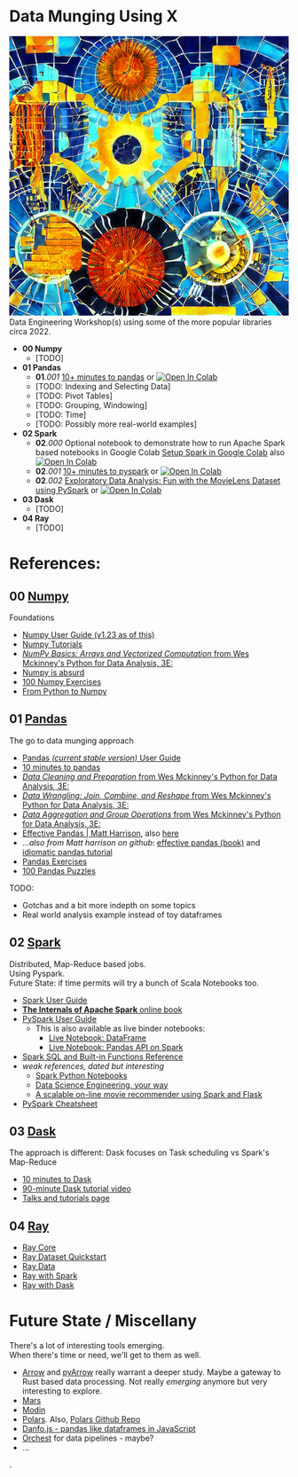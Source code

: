 # Data Munging Using **X**
![Data Munging Stable Diffusion](data_munging_01.png)
Data Engineering Workshop(s) using some of the more popular libraries circa 2022.

* **00 Numpy**
	* [TODO]
* **01 Pandas**
	* **01**.*001* [10+ minutes to pandas](01.001%20-%2010%2B%20minutes%20to%20pandas.ipynb) or [![Open In Colab](https://colab.research.google.com/assets/colab-badge.svg)](https://colab.research.google.com/github/shauryashaurya/learn-data-munging/blob/main/01.001%20-%2010%2B%20minutes%20to%20pandas.ipynb)
	* [TODO: Indexing and Selecting Data]
	* [TODO: Pivot Tables]
	* [TODO: Grouping, Windowing]
	* [TODO: Time]
	* [TODO: Possibly more real-world examples]
* **02 Spark**
	* **02**.*000* Optional notebook to demonstrate how to run Apache Spark based notebooks in Google Colab [Setup Spark in Google Colab](https://github.com/shauryashaurya/learn-data-munging/blob/main/02.000%20(optional)%20Setup_Spark_in_Google_Colab.ipynb) also [![Open In Colab](https://colab.research.google.com/assets/colab-badge.svg)](https://colab.research.google.com/github/shauryashaurya/learn-data-munging/blob/main/02.000%20(optional)%20Setup_Spark_in_Google_Colab.ipynb)
	* **02**.*001* [10+ minutes to pyspark](02.001%20-%2010%2B%20minutes%20to%20pyspark.ipynb) or [![Open In Colab](https://colab.research.google.com/assets/colab-badge.svg)](https://colab.research.google.com/github/shauryashaurya/learn-data-munging/blob/main/02.001%20-%2010%2B%20minutes%20to%20pyspark.ipynb)
	* **02**.*002* [Exploratory Data Analysis: Fun with the MovieLens Dataset using PySpark](02.002%20-%20Exploratory%20Data%20Analysis%20-%20Fun%20with%20the%20Movielens%20dataset%20using%20PySpark.ipynb) or [![Open In Colab](https://colab.research.google.com/assets/colab-badge.svg)](https://colab.research.google.com/github/shauryashaurya/learn-data-munging/blob/main/02.002%20-%20Exploratory%20Data%20Analysis%20-%20Fun%20with%20the%20Movielens%20dataset%20using%20PySpark.ipynb)
* **03 Dask**
	* [TODO]
* **04 Ray**
	* [TODO]


# References:  
  
## 00 [Numpy](https://numpy.org/doc/stable/user/index.html)  
  
Foundations  
* [Numpy User Guide (v1.23 as of this)](https://numpy.org/doc/stable/user/index.html#user)  
* [Numpy Tutorials](https://numpy.org/numpy-tutorials/features.html)  
* [_NumPy Basics: Arrays and Vectorized Computation_ from Wes Mckinney's Python for Data Analysis, 3E:](https://wesmckinney.com/book/numpy-basics.html)  
* [Numpy is absurd](https://gist.github.com/Moelf/59d6312c51c250ba251125e54bea7282)
* [100 Numpy Exercises](https://github.com/rougier/numpy-100)
* [From Python to Numpy](https://www.labri.fr/perso/nrougier/from-python-to-numpy/)
  
  
## 01 [Pandas](https://pandas.pydata.org/pandas-docs/stable/user_guide/index.html)  
  
The go to data munging approach  
* [Pandas _(current stable version)_ User Guide](https://pandas.pydata.org/pandas-docs/stable/user_guide/index.html)
* [10 minutes to pandas](https://pandas.pydata.org/pandas-docs/stable/user_guide/10min.html)
* [_Data Cleaning and Preparation_ from Wes Mckinney's Python for Data Analysis, 3E:](https://wesmckinney.com/book/data-cleaning.html)  
* [_Data Wrangling: Join, Combine, and Reshape_ from Wes Mckinney's Python for Data Analysis, 3E:](https://wesmckinney.com/book/data-wrangling.html)  
* [_Data Aggregation and Group Operations_ from Wes Mckinney's Python for Data Analysis, 3E:](https://wesmckinney.com/book/data-aggregation.html)  
* [Effective Pandas | Matt Harrison](https://www.youtube.com/watch?v=zgbUk90aQ6A&t=309s), also [here](https://www.youtube.com/watch?v=UURvPeczxJI)  
* _...also from Matt harrison on github_: [effective pandas (book)](https://github.com/mattharrison/effective_pandas_book) and [idiomatic pandas tutorial](https://github.com/mattharrison/Idiomatic-Pandas-Tutorial/blob/main/Idiomatic%20Pandas.ipynb)  
* [Pandas Exercises](https://github.com/guipsamora/pandas_exercises)
* [100 Pandas Puzzles](https://github.com/ajcr/100-pandas-puzzles)
  
  
TODO:  
* Gotchas and a bit more indepth on some topics
* Real world analysis example instead of toy dataframes
  
  
## 02 [Spark](https://spark.apache.org/docs/latest/api/python/user_guide/index.html)  

Distributed, Map-Reduce based jobs.  
Using Pyspark.  
Future State: if time permits will try a bunch of Scala Notebooks too.  
* [Spark User Guide](https://spark.apache.org/docs/latest/api/python/user_guide/index.html)
* [**The Internals of Apache Spark** online book](https://books.japila.pl/apache-spark-internals/overview/)
* [PySpark User Guide](https://spark.apache.org/docs/latest/api/python/user_guide/index.html)
	* This is also available as live binder notebooks:
		* [Live Notebook: DataFrame](https://mybinder.org/v2/gh/apache/spark/f74867bddf?filepath=python%2Fdocs%2Fsource%2Fgetting_started%2Fquickstart_df.ipynb)
		* [Live Notebook: Pandas API on Spark](https://mybinder.org/v2/gh/apache/spark/f74867bddf?filepath=python%2Fdocs%2Fsource%2Fgetting_started%2Fquickstart_ps.ipynb)
* [Spark SQL and Built-in Functions Reference](https://spark.apache.org/docs/latest/api/sql/index.html)
* _weak references, dated but interesting_
	* [Spark Python Notebooks](https://github.com/jadianes/spark-py-notebooks)
	* [Data Science Engineering, your way](https://github.com/jadianes/data-science-your-way)
	* [A scalable on-line movie recommender using Spark and Flask](https://github.com/jadianes/spark-movie-lens)
* [PySpark Cheatsheet](https://github.com/kevinschaich/pyspark-cheatsheet)
  
  
## 03 [Dask](https://docs.dask.org/en/stable/10-minutes-to-dask.html)  
  
The approach is different: Dask focuses on Task scheduling vs Spark's Map-Reduce  
* [10 minutes to Dask](https://docs.dask.org/en/stable/10-minutes-to-dask.html)  
* [90-minute Dask tutorial video](https://www.youtube.com/watch?v=_u0OQm9qf_A)  
* [Talks and tutorials page](https://docs.dask.org/en/latest/presentations.html)  
  
  
## 04 [Ray](https://www.ray.io/)  
  
* [Ray Core](https://docs.ray.io/en/latest/ray-core/user-guide.html)
* [Ray Dataset Quickstart](https://docs.ray.io/en/latest/data/getting-started.html#datasets-getting-started)
* [Ray Data](https://docs.ray.io/en/latest/data/user-guide.html)
* [Ray with Spark](https://github.com/oap-project/raydp)
* [Ray with Dask]()
  
  
# Future State / Miscellany  
There's a lot of interesting tools emerging.   
When there's time or need, we'll get to them as well.  
* [Arrow](https://arrow.apache.org/) and [pyArrow](https://arrow.apache.org/cookbook/py/) really warrant a deeper study. Maybe a gateway to Rust based data processing. Not really *emerging* anymore but very interesting to explore.  
* [Mars](https://docs.pymars.org/en/latest/)  
* [Modin](https://github.com/modin-project/modin)  
* [Polars](https://www.pola.rs/). Also, [Polars Github Repo](https://github.com/pola-rs/polars/)  
* [Danfo.js - pandas like dataframes in JavaScript](https://danfo.jsdata.org/)
* [Orchest](https://www.orchest.io/) for data pipelines - maybe?  
* ...    
  
  
.  
